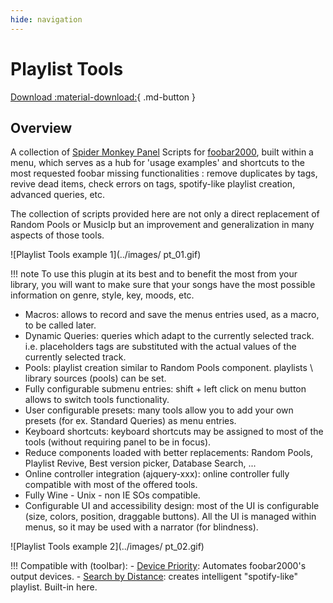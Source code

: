 ```yaml
---
hide: navigation
---
```


# Playlist Tools

[Download :material-download:](https://github.com/regorxxx/Playlist-Tools-SMP){ .md-button }

## Overview

A collection of [Spider Monkey Panel](https://theqwertiest.github.io/foo_spider_monkey_panel/) 
Scripts for [foobar2000](https://www.foobar2000.org/), built within a menu, which serves as a
 hub for 'usage examples' and shortcuts to the most requested foobar missing functionalities
 : remove duplicates by tags, revive dead items, check errors on tags, spotify-like playlist
 creation, advanced queries, etc.

The collection of scripts provided here are not only a direct replacement of Random Pools or
 MusicIp but an improvement and generalization in many aspects of those tools.
 
![Playlist Tools example 1](../images/ pt_01.gif)
 
!!! note
To use this plugin at its best and to benefit the most from your library, you will want to 
make sure that your songs have the most possible information on genre, style, key, moods, etc.

- Macros: allows to record and save the menus entries used, as a macro, to be called later.
- Dynamic Queries: queries which adapt to the currently selected track. i.e. 
placeholders tags are substituted with the actual values of the currently selected track.
- Pools: playlist creation similar to Random Pools component.  playlists \ library sources (pools) can be set.
- Fully configurable submenu entries: shift + left click on menu button allows to switch tools functionality.
- User configurable presets: many tools allow you to add your own presets (for ex. Standard Queries) as menu entries.
- Keyboard shortcuts: keyboard shortcuts may be assigned to most of the tools (without requiring panel to be in focus).
- Reduce components loaded with better replacements: Random Pools, Playlist Revive, Best version picker, Database Search, ...
- Online controller integration (ajquery-xxx): online controller fully compatible with most of the offered tools.
- Fully Wine - Unix - non IE SOs compatible.
- Configurable UI and accessibility design: most of the UI is configurable (size, colors, position, draggable buttons).
 All the UI is managed within menus, so it may be used with a narrator (for blindness).

![Playlist Tools example 2](../images/ pt_02.gif)
 
!!! Compatible with (toolbar):
    - [Device Priority](scripts/device-priority-smp): Automates foobar2000's output devices.
    - [Search by Distance](scripts/search-by-distance-smp): creates intelligent "spotify-like"
	playlist. Built-in here.